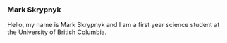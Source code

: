 ### Mark Skrypnyk

Hello, my name is Mark Skrypnyk and I am a first year science student at the University of British Columbia.
